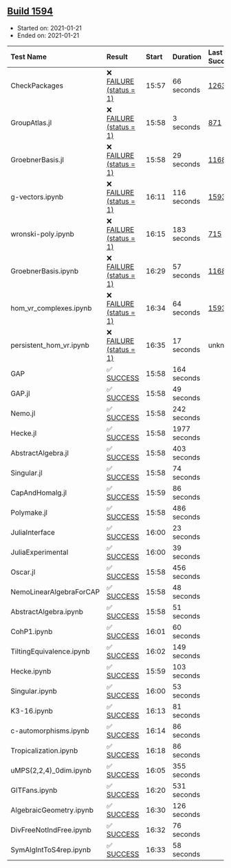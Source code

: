 ## [Build 1594](https://oscarci.mathematik.uni-kl.de/job/oscar-stable/1594/)

* Started on: 2021-01-21
* Ended on: 2021-01-21

| Test Name    | Result | Start | Duration | Last Success | First Failure |
|:-------------|:-------|:------|:---------|:-------------|:--------------|
| CheckPackages | ❌ [FAILURE (status = 1)](https://oscarci.mathematik.uni-kl.de/job/oscar-stable/1594/artifact/logs/build-1594/CheckPackages.log) | 15:57 | 66 seconds | [1263](https://oscarci.mathematik.uni-kl.de/job/oscar-stable/1263/) | [1264](https://oscarci.mathematik.uni-kl.de/job/oscar-stable/1264/) |
| GroupAtlas.jl | ❌ [FAILURE (status = 1)](https://oscarci.mathematik.uni-kl.de/job/oscar-stable/1594/artifact/logs/build-1594/GroupAtlas.jl.log) | 15:58 | 3 seconds | [871](https://oscarci.mathematik.uni-kl.de/job/oscar-stable/871/) | [872](https://oscarci.mathematik.uni-kl.de/job/oscar-stable/872/) |
| GroebnerBasis.jl | ❌ [FAILURE (status = 1)](https://oscarci.mathematik.uni-kl.de/job/oscar-stable/1594/artifact/logs/build-1594/GroebnerBasis.jl.log) | 15:58 | 29 seconds | [1168](https://oscarci.mathematik.uni-kl.de/job/oscar-stable/1168/) | [1169](https://oscarci.mathematik.uni-kl.de/job/oscar-stable/1169/) |
| g-vectors.ipynb | ❌ [FAILURE (status = 1)](https://oscarci.mathematik.uni-kl.de/job/oscar-stable/1594/artifact/logs/build-1594/g-vectors.ipynb.log) | 16:11 | 116 seconds | [1593](https://oscarci.mathematik.uni-kl.de/job/oscar-stable/1593/) | [1594](https://oscarci.mathematik.uni-kl.de/job/oscar-stable/1594/) |
| wronski-poly.ipynb | ❌ [FAILURE (status = 1)](https://oscarci.mathematik.uni-kl.de/job/oscar-stable/1594/artifact/logs/build-1594/wronski-poly.ipynb.log) | 16:15 | 183 seconds | [715](https://oscarci.mathematik.uni-kl.de/job/oscar-stable/715/) | [716](https://oscarci.mathematik.uni-kl.de/job/oscar-stable/716/) |
| GroebnerBasis.ipynb | ❌ [FAILURE (status = 1)](https://oscarci.mathematik.uni-kl.de/job/oscar-stable/1594/artifact/logs/build-1594/GroebnerBasis.ipynb.log) | 16:29 | 57 seconds | [1168](https://oscarci.mathematik.uni-kl.de/job/oscar-stable/1168/) | [1169](https://oscarci.mathematik.uni-kl.de/job/oscar-stable/1169/) |
| hom_vr_complexes.ipynb | ❌ [FAILURE (status = 1)](https://oscarci.mathematik.uni-kl.de/job/oscar-stable/1594/artifact/logs/build-1594/hom_vr_complexes.ipynb.log) | 16:34 | 64 seconds | [1593](https://oscarci.mathematik.uni-kl.de/job/oscar-stable/1593/) | [1594](https://oscarci.mathematik.uni-kl.de/job/oscar-stable/1594/) |
| persistent_hom_vr.ipynb | ❌ [FAILURE (status = 1)](https://oscarci.mathematik.uni-kl.de/job/oscar-stable/1594/artifact/logs/build-1594/persistent_hom_vr.ipynb.log) | 16:35 | 17 seconds | unknown | unknown |
| GAP | ✅ [SUCCESS](https://oscarci.mathematik.uni-kl.de/job/oscar-stable/1594/artifact/logs/build-1594/GAP.log) | 15:58 | 164 seconds |  |  |
| GAP.jl | ✅ [SUCCESS](https://oscarci.mathematik.uni-kl.de/job/oscar-stable/1594/artifact/logs/build-1594/GAP.jl.log) | 15:58 | 49 seconds |  |  |
| Nemo.jl | ✅ [SUCCESS](https://oscarci.mathematik.uni-kl.de/job/oscar-stable/1594/artifact/logs/build-1594/Nemo.jl.log) | 15:58 | 242 seconds |  |  |
| Hecke.jl | ✅ [SUCCESS](https://oscarci.mathematik.uni-kl.de/job/oscar-stable/1594/artifact/logs/build-1594/Hecke.jl.log) | 15:58 | 1977 seconds |  |  |
| AbstractAlgebra.jl | ✅ [SUCCESS](https://oscarci.mathematik.uni-kl.de/job/oscar-stable/1594/artifact/logs/build-1594/AbstractAlgebra.jl.log) | 15:58 | 403 seconds |  |  |
| Singular.jl | ✅ [SUCCESS](https://oscarci.mathematik.uni-kl.de/job/oscar-stable/1594/artifact/logs/build-1594/Singular.jl.log) | 15:58 | 74 seconds |  |  |
| CapAndHomalg.jl | ✅ [SUCCESS](https://oscarci.mathematik.uni-kl.de/job/oscar-stable/1594/artifact/logs/build-1594/CapAndHomalg.jl.log) | 15:59 | 86 seconds |  |  |
| Polymake.jl | ✅ [SUCCESS](https://oscarci.mathematik.uni-kl.de/job/oscar-stable/1594/artifact/logs/build-1594/Polymake.jl.log) | 15:58 | 486 seconds |  |  |
| JuliaInterface | ✅ [SUCCESS](https://oscarci.mathematik.uni-kl.de/job/oscar-stable/1594/artifact/logs/build-1594/JuliaInterface.log) | 16:00 | 23 seconds |  |  |
| JuliaExperimental | ✅ [SUCCESS](https://oscarci.mathematik.uni-kl.de/job/oscar-stable/1594/artifact/logs/build-1594/JuliaExperimental.log) | 16:00 | 39 seconds |  |  |
| Oscar.jl | ✅ [SUCCESS](https://oscarci.mathematik.uni-kl.de/job/oscar-stable/1594/artifact/logs/build-1594/Oscar.jl.log) | 15:58 | 456 seconds |  |  |
| NemoLinearAlgebraForCAP | ✅ [SUCCESS](https://oscarci.mathematik.uni-kl.de/job/oscar-stable/1594/artifact/logs/build-1594/NemoLinearAlgebraForCAP.log) | 15:58 | 48 seconds |  |  |
| AbstractAlgebra.ipynb | ✅ [SUCCESS](https://oscarci.mathematik.uni-kl.de/job/oscar-stable/1594/artifact/logs/build-1594/AbstractAlgebra.ipynb.log) | 15:58 | 51 seconds |  |  |
| CohP1.ipynb | ✅ [SUCCESS](https://oscarci.mathematik.uni-kl.de/job/oscar-stable/1594/artifact/logs/build-1594/CohP1.ipynb.log) | 16:01 | 60 seconds |  |  |
| TiltingEquivalence.ipynb | ✅ [SUCCESS](https://oscarci.mathematik.uni-kl.de/job/oscar-stable/1594/artifact/logs/build-1594/TiltingEquivalence.ipynb.log) | 16:02 | 149 seconds |  |  |
| Hecke.ipynb | ✅ [SUCCESS](https://oscarci.mathematik.uni-kl.de/job/oscar-stable/1594/artifact/logs/build-1594/Hecke.ipynb.log) | 15:59 | 103 seconds |  |  |
| Singular.ipynb | ✅ [SUCCESS](https://oscarci.mathematik.uni-kl.de/job/oscar-stable/1594/artifact/logs/build-1594/Singular.ipynb.log) | 16:00 | 53 seconds |  |  |
| K3-16.ipynb | ✅ [SUCCESS](https://oscarci.mathematik.uni-kl.de/job/oscar-stable/1594/artifact/logs/build-1594/K3-16.ipynb.log) | 16:13 | 81 seconds |  |  |
| c-automorphisms.ipynb | ✅ [SUCCESS](https://oscarci.mathematik.uni-kl.de/job/oscar-stable/1594/artifact/logs/build-1594/c-automorphisms.ipynb.log) | 16:14 | 86 seconds |  |  |
| Tropicalization.ipynb | ✅ [SUCCESS](https://oscarci.mathematik.uni-kl.de/job/oscar-stable/1594/artifact/logs/build-1594/Tropicalization.ipynb.log) | 16:18 | 86 seconds |  |  |
| uMPS(2,2,4)_0dim.ipynb | ✅ [SUCCESS](https://oscarci.mathematik.uni-kl.de/job/oscar-stable/1594/artifact/logs/build-1594/uMPS-2-2-4-_0dim.ipynb.log) | 16:05 | 355 seconds |  |  |
| GITFans.ipynb | ✅ [SUCCESS](https://oscarci.mathematik.uni-kl.de/job/oscar-stable/1594/artifact/logs/build-1594/GITFans.ipynb.log) | 16:20 | 531 seconds |  |  |
| AlgebraicGeometry.ipynb | ✅ [SUCCESS](https://oscarci.mathematik.uni-kl.de/job/oscar-stable/1594/artifact/logs/build-1594/AlgebraicGeometry.ipynb.log) | 16:30 | 126 seconds |  |  |
| DivFreeNotIndFree.ipynb | ✅ [SUCCESS](https://oscarci.mathematik.uni-kl.de/job/oscar-stable/1594/artifact/logs/build-1594/DivFreeNotIndFree.ipynb.log) | 16:32 | 76 seconds |  |  |
| SymAlgIntToS4rep.ipynb | ✅ [SUCCESS](https://oscarci.mathematik.uni-kl.de/job/oscar-stable/1594/artifact/logs/build-1594/SymAlgIntToS4rep.ipynb.log) | 16:33 | 58 seconds |  |  |
